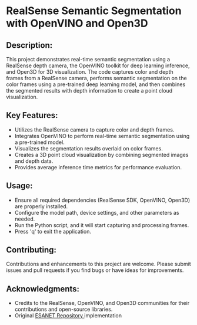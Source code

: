 # RealSense Semantic Segmentation with OpenVINO and Open3D
## Description:
This project demonstrates real-time semantic segmentation using a RealSense depth camera, the OpenVINO toolkit for deep learning inference, and Open3D for 3D visualization. The code captures color and depth frames from a RealSense camera, performs semantic segmentation on the color frames using a pre-trained deep learning model, and then combines the segmented results with depth information to create a point cloud visualization.

## Key Features:

* Utilizes the RealSense camera to capture color and depth frames.
* Integrates OpenVINO to perform real-time semantic segmentation using a pre-trained model.
* Visualizes the segmentation results overlaid on color frames.
* Creates a 3D point cloud visualization by combining segmented images and depth data.
* Provides average inference time metrics for performance evaluation.

##  Usage:

* Ensure all required dependencies (RealSense SDK, OpenVINO, Open3D) are properly installed.
* Configure the model path, device settings, and other parameters as needed.
* Run the Python script, and it will start capturing and processing frames.
* Press 'q' to exit the application.

##  Contributing:
Contributions and enhancements to this project are welcome. Please submit issues and pull requests if you find bugs or have ideas for improvements.

##  Acknowledgments:

* Credits to the RealSense, OpenVINO, and Open3D communities for their contributions and open-source libraries.
* Original [ESANET Repository ]([url](https://github.com/TUI-NICR/ESANet)https://github.com/TUI-NICR/ESANet) implementation
